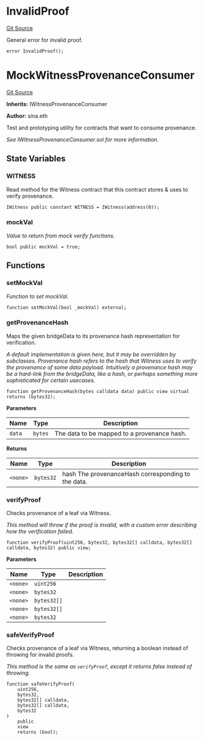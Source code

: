 # InvalidProof

[Git Source](https://github.com/WitnessCo/contracts-core/blob/d0e59c52c77fcd07cd928f96d5d7befabbd5aef8/src/MockWitnessProvenanceConsumer.sol)

General error for invalid proof.

```solidity
error InvalidProof();
```

# MockWitnessProvenanceConsumer

[Git Source](https://github.com/WitnessCo/contracts-core/blob/d0e59c52c77fcd07cd928f96d5d7befabbd5aef8/src/MockWitnessProvenanceConsumer.sol)

**Inherits:** IWitnessProvenanceConsumer

**Author:** sina.eth

Test and prototyping utility for contracts that want to consume provenance.

_See IWitnessProvenanceConsumer.sol for more information._

## State Variables

### WITNESS

Read method for the Witness contract that this contract stores & uses to verify provenance.

```solidity
IWitness public constant WITNESS = IWitness(address(0));
```

### mockVal

_Value to return from mock verify functions._

```solidity
bool public mockVal = true;
```

## Functions

### setMockVal

_Function to set mockVal._

```solidity
function setMockVal(bool _mockVal) external;
```

### getProvenanceHash

Maps the given bridgeData to its provenance hash representation for verification.

_A default implementation is given here, but it may be overridden by subclasses. Provenance hash refers to the hash that
Witness uses to verify the provenance of some data payload. Intuitively a provenance hash may be a hard-link from the
bridgeData, like a hash, or perhaps something more sophisticated for certain usecases._

```solidity
function getProvenanceHash(bytes calldata data) public view virtual returns (bytes32);
```

**Parameters**

| Name   | Type    | Description                                 |
| ------ | ------- | ------------------------------------------- |
| `data` | `bytes` | The data to be mapped to a provenance hash. |

**Returns**

| Name     | Type      | Description                                        |
| -------- | --------- | -------------------------------------------------- |
| `<none>` | `bytes32` | hash The provenanceHash corresponding to the data. |

### verifyProof

Checks provenance of a leaf via Witness.

_This method will throw if the proof is invalid, with a custom error describing how the verification failed._

```solidity
function verifyProof(uint256, bytes32, bytes32[] calldata, bytes32[] calldata, bytes32) public view;
```

**Parameters**

| Name     | Type        | Description |
| -------- | ----------- | ----------- |
| `<none>` | `uint256`   |             |
| `<none>` | `bytes32`   |             |
| `<none>` | `bytes32[]` |             |
| `<none>` | `bytes32[]` |             |
| `<none>` | `bytes32`   |             |

### safeVerifyProof

Checks provenance of a leaf via Witness, returning a boolean instead of throwing for invalid proofs.

_This method is the same as `verifyProof`, except it returns false instead of throwing._

```solidity
function safeVerifyProof(
    uint256,
    bytes32,
    bytes32[] calldata,
    bytes32[] calldata,
    bytes32
)
    public
    view
    returns (bool);
```
